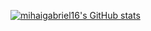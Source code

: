 [![mihaigabriel16's GitHub stats](https://github-readme-stats.vercel.app/api?username=mihaigabriel16)](https://github.com/anuraghazra/github-readme-stats)
